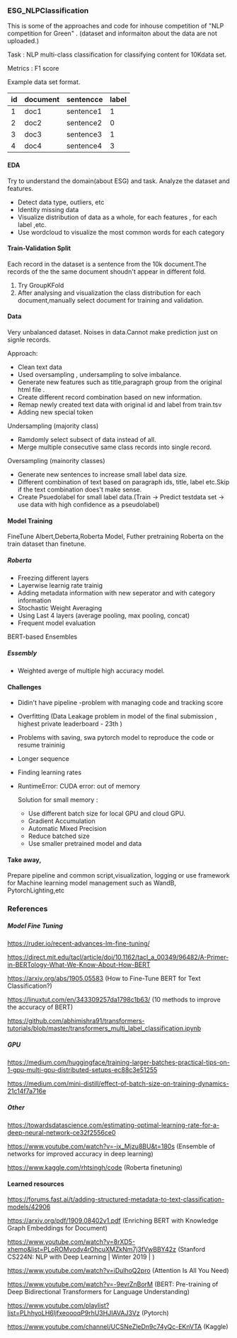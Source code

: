 ### ESG_NLPClassification
This is some of the approaches and code for inhouse competition of "NLP competition for Green" .
(dataset and informaiton about the data are not uploaded.)


Task :
NLP  multi-class classification  for classifying content for 10Kdata set.

Metrics : F1 score

Example data set format.

| id | document | sentencce | label
| --- | ----------- | -------- | -----
| 1 | doc1 | sentence1 | 1
| 2 | doc2 | sentence2 | 0
| 3 | doc3 | sentence3 | 1
| 4 | doc4 | sentence4 | 3


#### EDA

Try to understand the domain(about ESG) and task.
Analyze the dataset and features.
 - Detect data type, outliers, etc
 - Identity missing data
 - Visualize distribution of data as a whole, for each features , for each label ,etc.
 - Use wordcloud to visualize the most common words for each category


#### Train-Validation Split

 Each record in the dataset is a sentence from the 10k document.The records of the the same document shoudn't appear in different fold.
 1. Try GroupKFold
 2. After analysing and visualization the class distribution for each document,manually select document for training and validation. 


#### Data 

 Very unbalanced dataset. Noises in data.Cannot make prediction just on signle records. 

Approach: 
- Clean text data
- Used oversampling , undersampling to solve imbalance.
- Generate new features such as title,paragraph group from the original html file .
- Create different record combination based on new information.
- Remap newly created text data with original id and label from train.tsv
- Adding new special token


Undersampling (majority class)
- Ramdomly select subsect of data instead of all.
- Merge multiple consecutive same class records into single record.
	
Oversampling (mainority classes)
- Generate new sentences to increase small label data size.
- Different combination of text based on paragraph ids, title, label etc.Skip if the text combination does't make sense.
- Create Psuedolabel for small label data.(Train -> Predict testdata set -> use data with high confidence as a pseudolabel)

#### Model Training
  FineTune Albert,Deberta,Roberta Model, Futher pretraining Roberta on the train dataset than finetune.

##### Roberta
- Freezing different layers
- Layerwise learnig rate trainig
- Adding metadata information with new seperator and with category information
- Stochastic Weight Averaging
- Using Last 4 layers (average pooling, max pooling, concat)
- Frequent model evaluation 
 
  
BERT-based Ensembles
##### Essembly
- Weighted averge of multiple high accuracy model.


#### Challenges
- Didin't have pipeline -problem with managing code and tracking score

- Overfitting (Data Leakage problem in model of the final submission , highest private leaderboard - 23th )

- Problems with saving, swa pytorch model to reproduce the code or resume traininig

- Longer sequence

- Finding learning rates 


- RuntimeError: CUDA error: out of memory
  
  Solution for small memory :
	- Use different batch size for local GPU and cloud GPU.
	- Gradient Accumulation
	- Automatic Mixed Precision
	- Reduce batched size
	- Use smaller pretrained model and data
	
####  Take away,

Prepare pipeline and common script,visualization, logging or use framework for Machine learning model management such as WandB, PytorchLighting,etc





###  References

##### Model Fine Tuning


https://ruder.io/recent-advances-lm-fine-tuning/

https://direct.mit.edu/tacl/article/doi/10.1162/tacl_a_00349/96482/A-Primer-in-BERTology-What-We-Know-About-How-BERT

https://arxiv.org/abs/1905.05583 (How to Fine-Tune BERT for Text Classification?)

https://linuxtut.com/en/343309257da1798c1b63/ (10 methods to improve the accuracy of BERT)

https://github.com/abhimishra91/transformers-tutorials/blob/master/transformers_multi_label_classification.ipynb


##### GPU
https://medium.com/huggingface/training-larger-batches-practical-tips-on-1-gpu-multi-gpu-distributed-setups-ec88c3e51255

https://medium.com/mini-distill/effect-of-batch-size-on-training-dynamics-21c14f7a716e


##### Other
https://towardsdatascience.com/estimating-optimal-learning-rate-for-a-deep-neural-network-ce32f2556ce0

https://www.youtube.com/watch?v=-ix_Mjzu8BU&t=180s (Ensemble of networks for improved accuracy in deep learning)

https://www.kaggle.com/rhtsingh/code (Roberta finetuning)


#### Learned resources


https://forums.fast.ai/t/adding-structured-metadata-to-text-classification-models/42906 


https://arxiv.org/pdf/1909.08402v1.pdf (Enriching BERT with Knowledge Graph Embeddings for Document)

https://www.youtube.com/watch?v=8rXD5-xhemo&list=PLoROMvodv4rOhcuXMZkNm7j3fVwBBY42z  (Stanford CS224N: NLP with Deep Learning | Winter 2019 | )

https://www.youtube.com/watch?v=iDulhoQ2pro (Attention Is All You Need)

https://www.youtube.com/watch?v=-9evrZnBorM  (BERT: Pre-training of Deep Bidirectional Transformers for Language Understanding)

https://www.youtube.com/playlist?list=PLhhyoLH6IjfxeoooqP9rhU3HJIAVAJ3Vz (Pytorch)

https://www.youtube.com/channel/UCSNeZleDn9c74yQc-EKnVTA (Kaggle)
